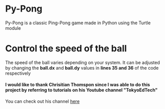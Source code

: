 # Py-Pong
Py-Pong is a classic Ping-Pong game made in Python using the Turtle module

# Control the speed of the ball
The speed of the ball varies depending on your system. It can be adjusted by
changing the **ball.dx** and **ball.dy** values in **lines 35 and 36** of the code respectively

#### I would like to thank Chrisitian Thomspon since I was able to do this project by referring to tutorials on his Youtube channel "TokyoEdTech"
You can check out his channel [here](#https://www.youtube.com/channel/UC2vm-0XX5RkWCXWwtBZGOXg)

